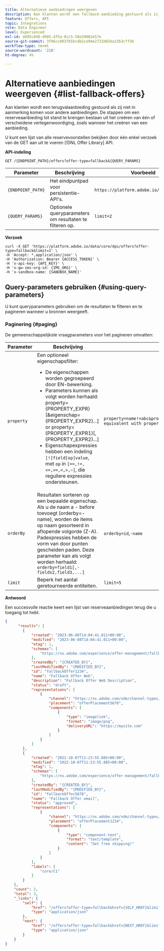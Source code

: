 ```yaml
---
title: Alternatieve aanbiedingen weergeven
description: Aan klanten wordt een fallback-aanbieding gestuurd als zij niet in aanmerking komen voor andere aanbiedingen
feature: Offers, API
topic: Integrations
role: Data Engineer
level: Experienced
exl-id: dd95c040-d905-4f5a-8cc5-58e39082e57e
source-git-commit: 3f96cc0037b5bcdb2ce94e2721b02ba13b3cff36
workflow-type: tm+mt
source-wordcount: '218'
ht-degree: 4%

---
```


# Alternatieve aanbiedingen weergeven {#list-fallback-offers}

Aan klanten wordt een terugvalaanbieding gestuurd als zij niet in aanmerking komen voor andere aanbiedingen. De stappen om een reserveaanbieding tot stand te brengen bestaan uit het creëren van één of verscheidene vertegenwoordiging, zoals wanneer het creëren van een aanbieding.

U kunt een lijst van alle reservevoorstellen bekijken door één enkel verzoek van de GET aan uit te voeren [!DNL Offer Library] API.

**API-indeling**

```http
GET /{ENDPOINT_PATH}/offers?offer-type=fallback&{QUERY_PARAMS}
```

| Parameter | Beschrijving | Voorbeeld |
| --------- | ----------- | ------- |
| `{ENDPOINT_PATH}` | Het eindpuntpad voor persistentie-API&#39;s. | `https://platform.adobe.io/data/core/dps` |
| `{QUERY_PARAMS}` | Optionele queryparameters om resultaten te filteren op. | `limit=2` |

**Verzoek**

```shell
curl -X GET 'https://platform.adobe.io/data/core/dps/offers?offer-type=fallback&limit=2' \
-H 'Accept: *,application/json' \
-H 'Authorization: Bearer {ACCESS_TOKEN}' \
-H 'x-api-key: {API_KEY}' \
-H 'x-gw-ims-org-id: {IMS_ORG}' \
-H 'x-sandbox-name: {SANDBOX_NAME}'
```

## Query-parameters gebruiken {#using-query-parameters}

U kunt queryparameters gebruiken om de resultaten te filteren en te pagineren wanneer u bronnen weergeeft.

### Paginering {#paging}

De gemeenschappelijkste vraagparameters voor het pagineren omvatten:

| Parameter | Beschrijving | Voorbeeld |
| --------- | ----------- | ------- |
| `property` | Een optioneel eigenschapsfilter: <ul><li>De eigenschappen worden gegroepeerd door EN-bewerking.</li><li>Parameters kunnen als volgt worden herhaald: property={PROPERTY_EXPR}[&amp;eigenschap={PROPERTY_EXPR2}...] or property={PROPERTY_EXPR1}[,{PROPERTY_EXPR2}...]</li><li>Eigenschapexpressies hebben een indeling `[!]field[op]value`, met `op` in `[==,!=,<=,>=,<,>,~]`, die reguliere expressies ondersteunen.</li></ul> | `property=name!=abc&property=id~.*1234.*&property=description equivalent with property=name!=abc,id~.*1234.*,description.` |
| `orderBy` | Resultaten sorteren op een bepaalde eigenschap. Als u de naam a - before toevoegt (orderby=-name), worden de items op naam gesorteerd in aflopende volgorde (Z-A). Padexpressies hebben de vorm van door punten gescheiden paden. Deze parameter kan als volgt worden herhaald: `orderby=field1[,-fields2,field3,...]` | `orderby=id`,`-name` |
| `limit` | Beperk het aantal geretourneerde entiteiten. | `limit=5` |

**Antwoord**

Een succesvolle reactie keert een lijst van reserveaanbiedingen terug die u toegang tot hebt.

```json
{
      "results": [
        {
            "created": "2023-06-08T14:04:41.011+00:00",
            "modified": "2023-06-08T14:04:41.011+00:00",
            "etag": 1,
            "schemas": [
                "https://ns.adobe.com/experience/offer-management/fallback-offer;version=0.8"
            ],
            "createdBy": "{CREATED_BY}",
            "lastModifiedBy": "{MODIFIED_BY}",
            "id": "fallbackOffer1234",
            "name": "Fallback Offer Web",
            "description": "Fallback Offer Web Description",
            "status": "draft",
            "representations": [
                {
                    "channel": "https://ns.adobe.com/xdm/channel-types/web",
                    "placement": "offerPlacement5678",
                    "components": [
                        {
                            "type": "imagelink",
                            "format": "image/png",
                            "deliveryURL": "https://mysite.com"
                        }
                    ]
                }
            ]
        },
        {
            "created": "2022-10-07T11:23:55.885+00:00",
            "modified": "2022-10-07T11:23:55.885+00:00",
            "etag": 1,
            "schemas": [
                "https://ns.adobe.com/experience/offer-management/fallback-offer;version=0.7"
            ],
            "createdBy": "{CREATED_BY}",
            "lastModifiedBy": "{MODIFIED_BY}",
            "id": "fallbackOffer5678",
            "name": "Fallback Offer email",
            "status": "approved",
            "representations": [
                {
                    "channel": "https://ns.adobe.com/xdm/channel-types/email",
                    "placement": "offerPlacement1234",
                    "components": [
                        {
                            "type": "component-text",
                            "format": "text/template",
                            "content": "Get free shipping!"
                        }
                    ]
                }
            ],
            "labels": [
                "core/C1"
            ]
        }
    ],
    "count": 2,
    "total": 3,
    "_links": {
        "self": {
            "href": "/offers?offer-type=fallback&href={SELF_HREF}&limit=2",
            "type": "application/json"
        },
        "next": {
            "href": "/offers?offer-type=fallback&href={NEXT_HREF}&limit=2",
            "type": "application/json"
        }
    }
}
```
